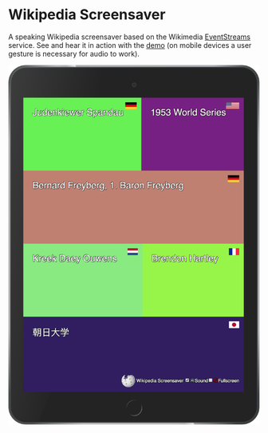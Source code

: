 # Wikipedia Screensaver
A speaking Wikipedia screensaver based on the Wikimedia [EventStreams](https://wikitech.wikimedia.org/wiki/EventStreams) service.
See and hear it in action with the [demo](https://tomayac.github.io/wikipedia-screensaver/dist/)
(on mobile devices a user gesture is necessary for audio to work).

![Wikipedia Screensaver Screenshot](/screenshot.png?raw=true)